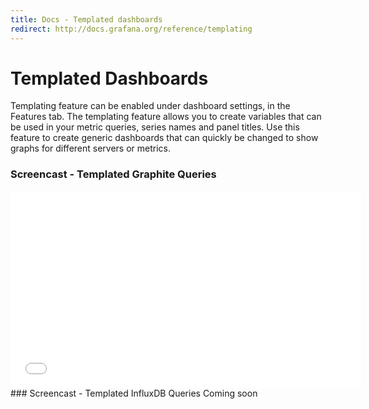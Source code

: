 ```yaml
---
title: Docs - Templated dashboards
redirect: http://docs.grafana.org/reference/templating
---
```


# Templated Dashboards

Templating feature can be enabled under dashboard settings, in the Features tab. The templating feature allows
you to create variables that can be used in your metric queries, series names and panel titles. Use this feature to
create generic dashboards that can quickly be changed to show graphs for different servers or metrics.

### Screencast - Templated Graphite Queries
<iframe width="561" height="315" src="//www.youtube.com/embed/FhNUrueWwOk?list=PLDGkOdUX1Ujo3wHw9-z5Vo12YLqXRjzg2" frameborder="0" allowfullscreen></iframe>

<br>
### Screencast - Templated InfluxDB Queries
Coming soon
